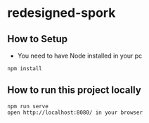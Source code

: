 # redesigned-spork
## How to Setup
* You need to have Node installed in your pc 

```
npm install
```

## How to run this project locally

```
npm run serve
open http://localhost:8080/ in your browser
```
